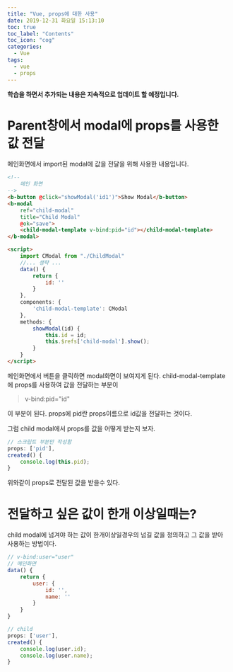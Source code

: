 ```yaml
---
title: "Vue, props에 대한 사용"
date: 2019-12-31 화요일 15:13:10
toc: true
toc_label: "Contents"
toc_icon: "cog"
categories:
  - Vue
tags:
  - vue
  - props
---
```

<strong>학습을 하면서 추가되는 내용은 지속적으로 업데이트 할 예정입니다.</strong>

# Parent창에서 modal에 props를 사용한 값 전달
메인화면에서 import된 modal에 값을 전달을 위해 사용한 내용입니다.

```html
<!-- 
    메인 화면
-->
<b-button @click="showModal('id1')">Show Modal</b-button>
<b-modal
    ref="child-modal"
    title="Child Modal"
    @ok="save">
    <child-modal-template v-bind:pid="id"></child-modal-template>
</b-modal>

<script>
    import CModal from "./ChildModal"
    //... 생략 ...
    data() {
        return {
            id: ''
        }
    },
    components: {
        'child-modal-template': CModal
    },
    methods: {
        showModal(id) {
            this.id = id;
            this.$refs['child-modal'].show();
        }
    }
</script>
```
메인화면에서 버튼을 클릭하면 modal화면이 보여지게 된다.
child-modal-template에 props를 사용하여 값을 전달하는 부분이
> v-bind:pid="id"

이 부분이 된다.
props에 pid란 props이름으로 id값을 전달하는 것이다.

그럼 child modal에서 props를 값을 어떻게 받는지 보자.
```javascript
// 스크립트 부분만 작성함
props: ['pid'],
created() {
    console.log(this.pid);
}
```
위와같이 props로 전달된 값을 받을수 있다.

# 전달하고 싶은 값이 한개 이상일때는?
child modal에 넘겨야 하는 값이 한개이상일경우의 넘길 값을 정의하고 그 값을 받아 사용하는 방법이다.
```javascript
// v-bind:user="user"
// 메인화면
data() {
    return {
        user: {
            id: '',
            name: ''
        }
    }
}

// child
props: ['user'],
created() {
    console.log(user.id);
    console.log(user.name);
}
```
